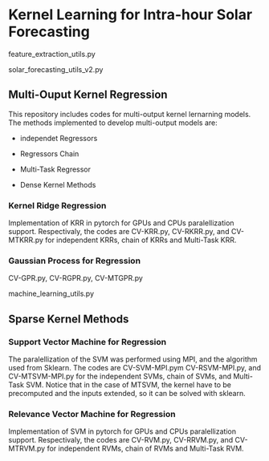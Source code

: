 # Kernel Learning for Intra-hour Solar Forecasting

feature_extraction_utils.py

solar_forecasting_utils_v2.py

## Multi-Ouput Kernel Regression

This repository includes codes for multi-output kernel lernarning models. The methods implemented to develop multi-output models are:

* independet Regressors

* Regressors Chain 

* Multi-Task Regressor

* Dense Kernel Methods

### Kernel Ridge Regression

Implementation of KRR in pytorch for GPUs and CPUs paralellization support. Respectivaly, the codes are CV-KRR.py, CV-RKRR.py, and CV-MTKRR.py for independent KRRs, chain of KRRs and Multi-Task KRR.

### Gaussian Process for Regression

CV-GPR.py, CV-RGPR.py, CV-MTGPR.py


machine_learning_utils.py

## Sparse Kernel Methods

### Support Vector Machine for Regression

The paralellization of the SVM was performed using MPI, and the algorithm used from Sklearn. The codes are CV-SVM-MPI.pym CV-RSVM-MPI.py, and CV-MTSVM-MPI.py for the independent SVMs, chain of SVMs, and Multi-Task SVM. Notice that in the case of MTSVM, the kernel have to be precomputed and the inputs extended, so it can be solved with sklearn.

### Relevance Vector Machine for Regression

Implementation of SVM in pytorch for GPUs and CPUs paralellization support. Respectivaly, the codes are CV-RVM.py, CV-RRVM.py, and CV-MTRVM.py for independent RVMs, chain of RVMs and Multi-Task RVM.
